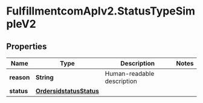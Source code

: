 # FulfillmentcomApIv2.StatusTypeSimpleV2

## Properties
Name | Type | Description | Notes
------------ | ------------- | ------------- | -------------
**reason** | **String** | Human-readable description | 
**status** | [**OrdersidstatusStatus**](OrdersidstatusStatus.md) |  | 
